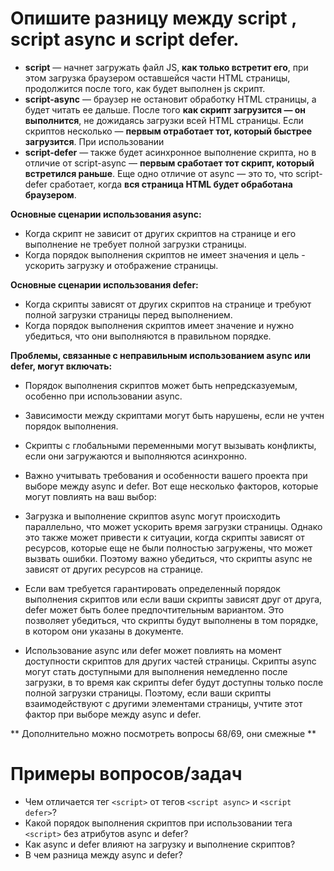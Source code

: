 Опишите разницу между script , script async и script defer.
=====================

* **script** — начнет загружать файл JS, **как только встретит его**, при этом загрузка браузером оставшейся части HTML страницы, продолжится после того, как будет выполнен js скрипт. 
* **script-async** — браузер не остановит обработку HTML страницы, а будет читать ее дальше. После того **как скрипт загрузится — он выполнится**, не дожидаясь загрузки всей HTML страницы. Если скриптов несколько — **первым отработает тот, который быстрее загрузится**. При использовании 
* **script-defer** — также будет асинхронное выполнение скрипта, но в отличие от script-async — **первым сработает тот скрипт, который встретился раньше**. Еще одно отличие от async — это то, что script-defer сработает, когда **вся страница HTML будет обработана браузером**.

**Основные сценарии использования async:**

* Когда скрипт не зависит от других скриптов на странице и его выполнение не требует полной загрузки страницы.
* Когда порядок выполнения скриптов не имеет значения и цель - ускорить загрузку и отображение страницы.


**Основные сценарии использования defer:**
* Когда скрипты зависят от других скриптов на странице и требуют полной загрузки страницы перед выполнением.
* Когда порядок выполнения скриптов имеет значение и нужно убедиться, что они выполняются в правильном порядке.


**Проблемы, связанные с неправильным использованием async или defer, могут включать:**
* Порядок выполнения скриптов может быть непредсказуемым, особенно при использовании async.
* Зависимости между скриптами могут быть нарушены, если не учтен порядок выполнения.
* Скрипты с глобальными переменными могут вызывать конфликты, если они загружаются и выполняются асинхронно.


* Важно учитывать требования и особенности вашего проекта при выборе между async и defer. Вот еще несколько факторов, которые могут повлиять на ваш выбор:

* Загрузка и выполнение скриптов async могут происходить параллельно, что может ускорить время загрузки страницы. Однако это также может привести к ситуации, когда скрипты зависят от ресурсов, которые еще не были полностью загружены, что может вызвать ошибки. Поэтому важно убедиться, что скрипты async не зависят от других ресурсов на странице.

* Если вам требуется гарантировать определенный порядок выполнения скриптов или если ваши скрипты зависят друг от друга, defer может быть более предпочтительным вариантом. Это позволяет убедиться, что скрипты будут выполнены в том порядке, в котором они указаны в документе.

* Использование async или defer может повлиять на момент доступности скриптов для других частей страницы. Скрипты async могут стать доступными для выполнения немедленно после загрузки, в то время как скрипты defer будут доступны только после полной загрузки страницы. Поэтому, если ваши скрипты взаимодействуют с другими элементами страницы, учтите этот фактор при выборе между async и defer.

** Дополнительно можно посмотреть вопросы 68/69, они смежные **


Примеры вопросов/задач
=====================

* Чем отличается тег ```<script>``` от тегов ```<script async>``` и ```<script defer>```?
* Какой порядок выполнения скриптов при использовании тега ```<script>``` без атрибутов async и defer?
* Как async и defer влияют на загрузку и выполнение скриптов?
* В чем разница между async и defer?
